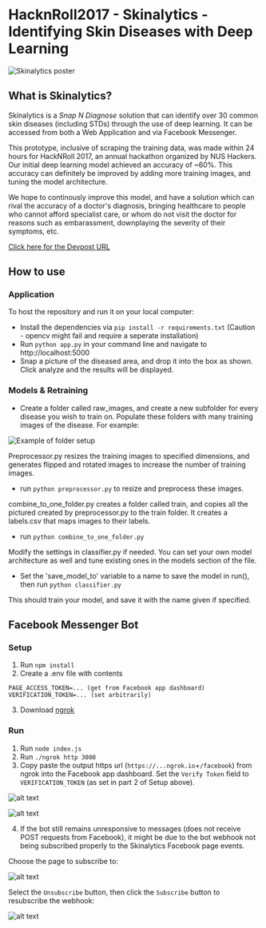# HacknRoll2017 - Skinalytics - Identifying Skin Diseases with Deep Learning

![Skinalytics poster](https://challengepost-s3-challengepost.netdna-ssl.com/photos/production/software_photos/000/461/185/datas/gallery.jpg)

## What is Skinalytics?
Skinalytics is a *Snap N Diagnose* solution that can identify over 30 common skin diseases (including STDs) through the use of deep learning. It can be accessed from both a Web Application and via Facebook Messenger.

This prototype, inclusive of scraping the training data, was made within 24 hours for HackNRoll 2017, an annual hackathon organized by NUS Hackers. Our initial deep learning model achieved an accuracy of ~60%. This accuracy can definitely be improved by adding more training images, and tuning the model architecture.

We hope to continously improve this model, and have a solution which can rival the accuracy of a doctor's diagnosis, bringing healthcare to people who cannot afford specialist care, or whom do not visit the doctor for reasons such as embarassment, downplaying the severity of their symptoms, etc.

[Click here for the Devpost URL](https://devpost.com/software/8-skinalytics)
## How to use

### Application
To host the repository and run it on your local computer:
* Install the dependencies via ```pip install -r requirements.txt``` (Caution - opencv might fail and require a seperate installation)
* Run ```python app.py``` in your command line and navigate to http://localhost:5000
* Snap a picture of the diseased area, and drop it into the box as shown. Click analyze and the results will be displayed.

### Models & Retraining
* Create a folder called raw_images, and create a new subfolder for every disease you wish to train on. Populate these folders with many training images of the disease. For example:

![Example of folder setup](http://i.imgur.com/F6QYvHv.png)

Preprocessor.py resizes the training images to specified dimensions, and generates flipped and rotated images to increase the number of training images.

* run ```python preprocessor.py``` to resize and preprocess these images.

combine_to_one_folder.py creates a folder called train, and copies all the pictured created by preprocessor.py to the train folder. It creates a labels.csv that maps images to their labels.

* run ```python combine_to_one_folder.py``` 

Modify the settings in classifier.py if needed. You can set your own model architecture as well and tune existing ones in the models section of the file.
* Set the 'save_model_to' variable to a name to save the model in run(), then run ```python classifier.py```

This should train your model, and save it with the name given if specified.

## Facebook Messenger Bot
### Setup 
1. Run `npm install`
2. Create a .env file with contents
```
PAGE_ACCESS_TOKEN=... (get from Facebook app dashboard)
VERIFICATION_TOKEN=... (set arbitrarily)
```
3. Download [ngrok](https://ngrok.com/download)

### Run
1. Run `node index.js`
2. Run `./ngrok http 3000`
3. Copy paste the output https url (`https://...ngrok.io`+`/facebook`) from ngrok into the Facebook app dashboard. Set the `Verify Token` field to `VERIFICATION_TOKEN` (as set in part 2 of Setup above).

![alt text](https://github.com/Waffleboy/HacknRoll2017/tree/master/instruction-images/webhooks.png "Webhook Page")

![alt text](https://github.com/Waffleboy/HacknRoll2017/tree/master/instruction-images/editSubscription.png "Edit subscription")

4. If the bot still remains unresponsive to messages (does not receive POST requests from Facebook), it might be due to the bot webhook not being subscribed properly to the Skinalytics Facebook page events.

Choose the page to subscribe to:

![alt text](https://github.com/Waffleboy/HacknRoll2017/tree/master/instruction-images/choosePage.png "Choose page")

Select the `Unsubscribe` button, then click the `Subscribe` button to resubscribe the webhook:

![alt text](https://github.com/Waffleboy/HacknRoll2017/tree/master/instruction-images/subscribePage.png "Subscribe page")

